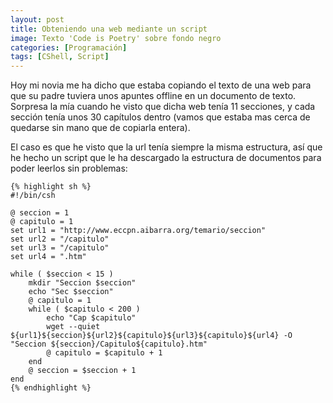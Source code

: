 ```yaml
---
layout: post
title: Obteniendo una web mediante un script
image: Texto 'Code is Poetry' sobre fondo negro
categories: [Programación]
tags: [CShell, Script]
---
```


Hoy mi novia me ha dicho que estaba copiando el texto de una web para que su padre tuviera unos apuntes offline en un documento de texto. Sorpresa la mía cuando he visto que dicha web tenía 11 secciones, y cada sección tenía unos 30 capítulos dentro (vamos que estaba mas cerca de quedarse sin mano que de copiarla entera).

El caso es que he visto que la url tenía siempre la misma estructura, así que he hecho un script que le ha descargado la estructura de documentos para poder leerlos sin problemas:

    {% highlight sh %}
    #!/bin/csh

    @ seccion = 1
    @ capitulo = 1
    set url1 = "http://www.eccpn.aibarra.org/temario/seccion"
    set url2 = "/capitulo"
    set url3 = "/capitulo"
    set url4 = ".htm"

    while ( $seccion < 15 )
        mkdir "Seccion $seccion"
        echo "Sec $seccion"
        @ capitulo = 1
        while ( $capitulo < 200 )
            echo "Cap $capitulo"
            wget --quiet ${url1}${seccion}${url2}${capitulo}${url3}${capitulo}${url4} -O "Seccion ${seccion}/Capitulo${capitulo}.htm"
            @ capitulo = $capitulo + 1
        end
        @ seccion = $seccion + 1
    end
    {% endhighlight %}
